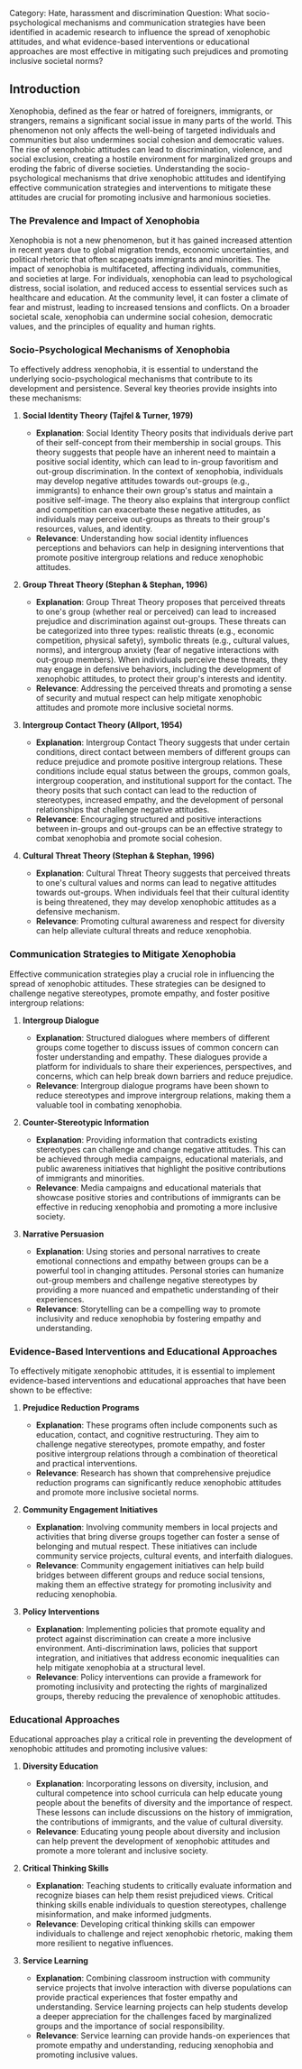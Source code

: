 Category: Hate, harassment and discrimination
Question: What socio-psychological mechanisms and communication strategies have been identified in academic research to influence the spread of xenophobic attitudes, and what evidence-based interventions or educational approaches are most effective in mitigating such prejudices and promoting inclusive societal norms?


## Introduction

Xenophobia, defined as the fear or hatred of foreigners, immigrants, or strangers, remains a significant social issue in many parts of the world. This phenomenon not only affects the well-being of targeted individuals and communities but also undermines social cohesion and democratic values. The rise of xenophobic attitudes can lead to discrimination, violence, and social exclusion, creating a hostile environment for marginalized groups and eroding the fabric of diverse societies. Understanding the socio-psychological mechanisms that drive xenophobic attitudes and identifying effective communication strategies and interventions to mitigate these attitudes are crucial for promoting inclusive and harmonious societies.

### The Prevalence and Impact of Xenophobia

Xenophobia is not a new phenomenon, but it has gained increased attention in recent years due to global migration trends, economic uncertainties, and political rhetoric that often scapegoats immigrants and minorities. The impact of xenophobia is multifaceted, affecting individuals, communities, and societies at large. For individuals, xenophobia can lead to psychological distress, social isolation, and reduced access to essential services such as healthcare and education. At the community level, it can foster a climate of fear and mistrust, leading to increased tensions and conflicts. On a broader societal scale, xenophobia can undermine social cohesion, democratic values, and the principles of equality and human rights.

### Socio-Psychological Mechanisms of Xenophobia

To effectively address xenophobia, it is essential to understand the underlying socio-psychological mechanisms that contribute to its development and persistence. Several key theories provide insights into these mechanisms:

1. **Social Identity Theory (Tajfel & Turner, 1979)**
   - **Explanation**: Social Identity Theory posits that individuals derive part of their self-concept from their membership in social groups. This theory suggests that people have an inherent need to maintain a positive social identity, which can lead to in-group favoritism and out-group discrimination. In the context of xenophobia, individuals may develop negative attitudes towards out-groups (e.g., immigrants) to enhance their own group's status and maintain a positive self-image. The theory also explains that intergroup conflict and competition can exacerbate these negative attitudes, as individuals may perceive out-groups as threats to their group's resources, values, and identity.
   - **Relevance**: Understanding how social identity influences perceptions and behaviors can help in designing interventions that promote positive intergroup relations and reduce xenophobic attitudes.

2. **Group Threat Theory (Stephan & Stephan, 1996)**
   - **Explanation**: Group Threat Theory proposes that perceived threats to one's group (whether real or perceived) can lead to increased prejudice and discrimination against out-groups. These threats can be categorized into three types: realistic threats (e.g., economic competition, physical safety), symbolic threats (e.g., cultural values, norms), and intergroup anxiety (fear of negative interactions with out-group members). When individuals perceive these threats, they may engage in defensive behaviors, including the development of xenophobic attitudes, to protect their group's interests and identity.
   - **Relevance**: Addressing the perceived threats and promoting a sense of security and mutual respect can help mitigate xenophobic attitudes and promote more inclusive societal norms.

3. **Intergroup Contact Theory (Allport, 1954)**
   - **Explanation**: Intergroup Contact Theory suggests that under certain conditions, direct contact between members of different groups can reduce prejudice and promote positive intergroup relations. These conditions include equal status between the groups, common goals, intergroup cooperation, and institutional support for the contact. The theory posits that such contact can lead to the reduction of stereotypes, increased empathy, and the development of personal relationships that challenge negative attitudes.
   - **Relevance**: Encouraging structured and positive interactions between in-groups and out-groups can be an effective strategy to combat xenophobia and promote social cohesion.

4. **Cultural Threat Theory (Stephan & Stephan, 1996)**
   - **Explanation**: Cultural Threat Theory suggests that perceived threats to one's cultural values and norms can lead to negative attitudes towards out-groups. When individuals feel that their cultural identity is being threatened, they may develop xenophobic attitudes as a defensive mechanism.
   - **Relevance**: Promoting cultural awareness and respect for diversity can help alleviate cultural threats and reduce xenophobia.

### Communication Strategies to Mitigate Xenophobia

Effective communication strategies play a crucial role in influencing the spread of xenophobic attitudes. These strategies can be designed to challenge negative stereotypes, promote empathy, and foster positive intergroup relations:

1. **Intergroup Dialogue**
   - **Explanation**: Structured dialogues where members of different groups come together to discuss issues of common concern can foster understanding and empathy. These dialogues provide a platform for individuals to share their experiences, perspectives, and concerns, which can help break down barriers and reduce prejudice.
   - **Relevance**: Intergroup dialogue programs have been shown to reduce stereotypes and improve intergroup relations, making them a valuable tool in combating xenophobia.

2. **Counter-Stereotypic Information**
   - **Explanation**: Providing information that contradicts existing stereotypes can challenge and change negative attitudes. This can be achieved through media campaigns, educational materials, and public awareness initiatives that highlight the positive contributions of immigrants and minorities.
   - **Relevance**: Media campaigns and educational materials that showcase positive stories and contributions of immigrants can be effective in reducing xenophobia and promoting a more inclusive society.

3. **Narrative Persuasion**
   - **Explanation**: Using stories and personal narratives to create emotional connections and empathy between groups can be a powerful tool in changing attitudes. Personal stories can humanize out-group members and challenge negative stereotypes by providing a more nuanced and empathetic understanding of their experiences.
   - **Relevance**: Storytelling can be a compelling way to promote inclusivity and reduce xenophobia by fostering empathy and understanding.

### Evidence-Based Interventions and Educational Approaches

To effectively mitigate xenophobic attitudes, it is essential to implement evidence-based interventions and educational approaches that have been shown to be effective:

1. **Prejudice Reduction Programs**
   - **Explanation**: These programs often include components such as education, contact, and cognitive restructuring. They aim to challenge negative stereotypes, promote empathy, and foster positive intergroup relations through a combination of theoretical and practical interventions.
   - **Relevance**: Research has shown that comprehensive prejudice reduction programs can significantly reduce xenophobic attitudes and promote more inclusive societal norms.

2. **Community Engagement Initiatives**
   - **Explanation**: Involving community members in local projects and activities that bring diverse groups together can foster a sense of belonging and mutual respect. These initiatives can include community service projects, cultural events, and interfaith dialogues.
   - **Relevance**: Community engagement initiatives can help build bridges between different groups and reduce social tensions, making them an effective strategy for promoting inclusivity and reducing xenophobia.

3. **Policy Interventions**
   - **Explanation**: Implementing policies that promote equality and protect against discrimination can create a more inclusive environment. Anti-discrimination laws, policies that support integration, and initiatives that address economic inequalities can help mitigate xenophobia at a structural level.
   - **Relevance**: Policy interventions can provide a framework for promoting inclusivity and protecting the rights of marginalized groups, thereby reducing the prevalence of xenophobic attitudes.

### Educational Approaches

Educational approaches play a critical role in preventing the development of xenophobic attitudes and promoting inclusive values:

1. **Diversity Education**
   - **Explanation**: Incorporating lessons on diversity, inclusion, and cultural competence into school curricula can help educate young people about the benefits of diversity and the importance of respect. These lessons can include discussions on the history of immigration, the contributions of immigrants, and the value of cultural diversity.
   - **Relevance**: Educating young people about diversity and inclusion can help prevent the development of xenophobic attitudes and promote a more tolerant and inclusive society.

2. **Critical Thinking Skills**
   - **Explanation**: Teaching students to critically evaluate information and recognize biases can help them resist prejudiced views. Critical thinking skills enable individuals to question stereotypes, challenge misinformation, and make informed judgments.
   - **Relevance**: Developing critical thinking skills can empower individuals to challenge and reject xenophobic rhetoric, making them more resilient to negative influences.

3. **Service Learning**
   - **Explanation**: Combining classroom instruction with community service projects that involve interaction with diverse populations can provide practical experiences that foster empathy and understanding. Service learning projects can help students develop a deeper appreciation for the challenges faced by marginalized groups and the importance of social responsibility.
   - **Relevance**: Service learning can provide hands-on experiences that promote empathy and understanding, reducing xenophobia and promoting inclusive values.

